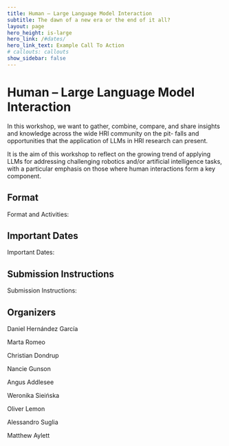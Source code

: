 ```yaml
---
title: Human – Large Language Model Interaction
subtitle: The dawn of a new era or the end of it all?
layout: page
hero_height: is-large
hero_link: /#dates/
hero_link_text: Example Call To Action
# callouts: callouts
show_sidebar: false
---
```


# Human – Large Language Model Interaction

In this workshop, we want to gather, combine, compare, and share
insights and knowledge across the wide HRI community on the pit-
falls and opportunities that the application of LLMs in HRI research
can present. 

It is the aim of this workshop to reflect on the growing
trend of applying LLMs for addressing challenging robotics and/or
artificial intelligence tasks, with a particular emphasis on those
where human interactions form a key component.

## [](#format)Format

Format and Activities:


## [](#dates)Important Dates

Important Dates:


## [](#submission)Submission Instructions

Submission Instructions:


## [](#organizers)Organizers

Daniel Hernández García

Marta Romeo

Christian Dondrup

Nancie Gunson

Angus Addlesee

Weronika Sieińska

Oliver Lemon

Alessandro Suglia

Matthew Aylett
